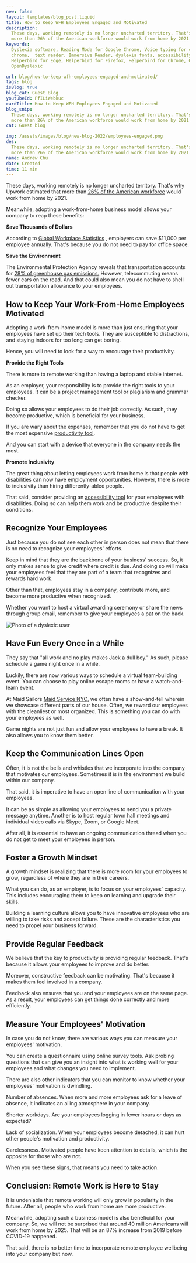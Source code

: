 ```yaml
---
new: false
layout: templates/blog_post.liquid
title: How to Keep WFH Employees Engaged and Motivated
description:
  These days, working remotely is no longer uncharted territory. That's why Upwork estimated that
  more than 26% of the American workforce would work from home by 2021.
keywords:
  Dyslexia software, Reading Mode for Google Chrome, Voice typing for chrome, Text to speech for
  chrome,  text reader, Immersive Reader, dyslexia fonts, accessibility software, dyslexia software,
  Helperbird for Edge, Helperbird for Firefox, Helperbird for Chrome, Opendyslexic for Chrome,
  OpenDyslexic

url: blog/how-to-keep-wfh-employees-engaged-and-motivated/
tags: blog
isBlog: true
blog_cat: Guest Blog
youtubeId: PfILiWebkuc
cardTitle: How to Keep WFH Employees Engaged and Motivated
blog_snip:
  These days, working remotely is no longer uncharted territory. That's why Upwork estimated that
  more than 26% of the American workforce would work from home by 2021.
cat: Guest blog

img: /assets/images/blog/new-blog-2022/employees-engaged.png
des:
  These days, working remotely is no longer uncharted territory. That's why Upwork estimated that
  more than 26% of the American workforce would work from home by 2021.
name: Andrew Chu
date: Created
time: 11 min
---
```


These days, working remotely is no longer uncharted territory. That's why Upwork estimated that more
than [26% of the American workforce](https://www.apollotechnical.com/statistics-on-remote-workers/)
would work from home by 2021.

Meanwhile, adopting a work-from-home business model allows your company to reap these benefits:

**Save Thousands of Dollars**

According to
[Global Workplace Statistics](https://globalworkplaceanalytics.com/telecommuting-statistics) ,
employers can save $11,000 per employee annually. That's because you do not need to pay for office
space.

**Save the Environment**

The Environmental Protection Agency reveals that transportation accounts for
[28% of greenhouse gas emissions.](https://www.epa.gov/transportation-air-pollution-and-climate-change/carbon-pollution-transportation)
However, telecommuting means fewer cars on the road. And that could also mean you do not have to
shell out transportation allowance to your employees.

## How to Keep Your Work-From-Home Employees Motivated

Adopting a work-from-home model is more than just ensuring that your employees have set up their
tech tools. They are susceptible to distractions, and staying indoors for too long can get boring.

Hence, you will need to look for a way to encourage their productivity.

**Provide the Right Tools**

There is more to remote working than having a laptop and stable internet.

As an employer, your responsibility is to provide the right tools to your employees. It can be a
project management tool or plagiarism and grammar checker.

Doing so allows your employees to do their job correctly. As such, they become productive, which is
beneficial for your business.

If you are wary about the expenses, remember that you do not have to get the most expensive
[productivity tool](https://www.helperbird.com/blog/stay-on-task-8-productivity-tips-to-help-you-stay-focused-at-work/).

And you can start with a device that everyone in the company needs the most.

**Promote Inclusivity**

The great thing about letting employees work from home is that people with disabilities can now have
employment opportunities. However, there is more to inclusivity than hiring differently-abled
people.

That said, consider providing an [accessibility tool](https://www.helperbird.com/) for your
employees with disabilities. Doing so can help them work and be productive despite their conditions.

## Recognize Your Employees

Just because you do not see each other in person does not mean that there is no need to recognize
your employees' efforts.

Keep in mind that they are the backbone of your business' success. So, it only makes sense to give
credit where credit is due. And doing so will make your employees feel that they are part of a team
that recognizes and rewards hard work.

Other than that, employees stay in a company, contribute more, and become more productive when
recognized.

Whether you want to host a virtual awarding ceremony or share the news through group email, remember
to give your employees a pat on the back.

![Photo of a dyslexic user](/assets/images/blog/how-to-keep-wfh-employees-engaged-and-motivated/how-to-keep-wfh-employees-engaged-and-motivated.jpg)

## Have Fun Every Once in a While

They say that "all work and no play makes Jack a dull boy." As such, please schedule a game night
once in a while.

Luckily, there are now various ways to schedule a virtual team-building event. You can choose to
play online escape rooms or have a watch-and-learn event.

At Maid Sailors [Maid Service NYC](https://cleaningexec.com/), we often have a show-and-tell wherein
we showcase different parts of our house. Often, we reward our employees with the cleanliest or most
organized. This is something you can do with your employees as well.

Game nights are not just fun and allow your employees to have a break. It also allows you to know
them better.

## Keep the Communication Lines Open

Often, it is not the bells and whistles that we incorporate into the company that motivates our
employees. Sometimes it is in the environment we build within our company.

That said, it is imperative to have an open line of communication with your employees.

It can be as simple as allowing your employees to send you a private message anytime. Another is to
host regular town hall meetings and individual video calls via Skype, Zoom, or Google Meet.

After all, it is essential to have an ongoing communication thread when you do not get to meet your
employees in person.

## Foster a Growth Mindset

A growth mindset is realizing that there is more room for your employees to grow, regardless of
where they are in their careers.

What you can do, as an employer, is to focus on your employees' capacity. This includes encouraging
them to keep on learning and upgrade their skills.

Building a learning culture allows you to have innovative employees who are willing to take risks
and accept failure. These are the characteristics you need to propel your business forward.

## Provide Regular Feedback

We believe that the key to productivity is providing regular feedback. That's because it allows your
employees to improve and do better.

Moreover, constructive feedback can be motivating. That's because it makes them feel involved in a
company.

Feedback also ensures that you and your employees are on the same page. As a result, your employees
can get things done correctly and more efficiently.

## Measure Your Employees' Motivation

In case you do not know, there are various ways you can measure your employees' motivation.

You can create a questionnaire using online survey tools. Ask probing questions that can give you an
insight into what is working well for your employees and what changes you need to implement.

There are also other indicators that you can monitor to know whether your employees' motivation is
dwindling.

Number of absences. When more and more employees ask for a leave of absence, it indicates an ailing
atmosphere in your company.

Shorter workdays. Are your employees logging in fewer hours or days as expected?

Lack of socialization. When your employees become detached, it can hurt other people's motivation
and productivity.

Carelessness. Motivated people have keen attention to details, which is the opposite for those who
are not.

When you see these signs, that means you need to take action.

## Conclusion: Remote Work is Here to Stay

It is undeniable that remote working will only grow in popularity in the future. After all, people
who work from home are more productive.

Meanwhile, adopting such a business model is also beneficial for your company. So, we will not be
surprised that around 40 million Americans will work from home by 2025. That will be an 87% increase
from 2019 before COVID-19 happened.

That said, there is no better time to incorporate remote employee wellbeing into your company but
now.
